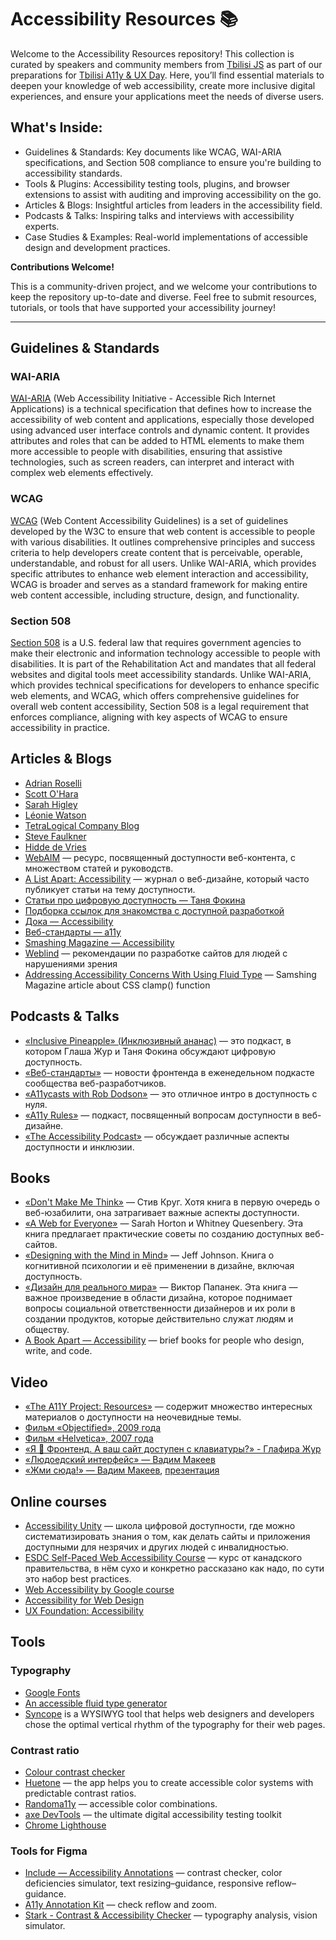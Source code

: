# Accessibility Resources 📚

Welcome to the Accessibility Resources repository!
This collection is curated by speakers and community members from [Tbilisi JS](https://t.me/tbilisi_js_chat) as part of our preparations for [Tbilisi A11y & UX Day](https://t.me/tbilisi_js_chat/11974). Here, you’ll find essential materials to deepen your knowledge of web accessibility, create more inclusive digital experiences, and ensure your applications meet the needs of diverse users.

## What's Inside:

- Guidelines & Standards: Key documents like WCAG, WAI-ARIA specifications, and Section 508 compliance to ensure you're building to accessibility standards.
- Tools & Plugins: Accessibility testing tools, plugins, and browser extensions to assist with auditing and improving accessibility on the go.
- Articles & Blogs: Insightful articles from leaders in the accessibility field.
- Podcasts & Talks: Inspiring talks and interviews with accessibility experts.
- Case Studies & Examples: Real-world implementations of accessible design and development practices.

**Contributions Welcome!**

This is a community-driven project, and we welcome your contributions to keep the repository up-to-date and diverse. Feel free to submit resources, tutorials, or tools that have supported your accessibility journey!

---

## Guidelines & Standards

### WAI-ARIA

[WAI-ARIA](https://www.w3.org/WAI/standards-guidelines/aria/) (Web Accessibility Initiative - Accessible Rich Internet Applications) is a technical specification that defines how to increase the accessibility of web content and applications, especially those developed using advanced user interface controls and dynamic content. It provides attributes and roles that can be added to HTML elements to make them more accessible to people with disabilities, ensuring that assistive technologies, such as screen readers, can interpret and interact with complex web elements effectively.

### WCAG

[WCAG](https://www.w3.org/WAI/standards-guidelines/wcag/) (Web Content Accessibility Guidelines) is a set of guidelines developed by the W3C to ensure that web content is accessible to people with various disabilities. It outlines comprehensive principles and success criteria to help developers create content that is perceivable, operable, understandable, and robust for all users. Unlike WAI-ARIA, which provides specific attributes to enhance web element interaction and accessibility, WCAG is broader and serves as a standard framework for making entire web content accessible, including structure, design, and functionality.

### Section 508

[Section 508](https://www.section508.gov/) is a U.S. federal law that requires government agencies to make their electronic and information technology accessible to people with disabilities. It is part of the Rehabilitation Act and mandates that all federal websites and digital tools meet accessibility standards. Unlike WAI-ARIA, which provides technical specifications for developers to enhance specific web elements, and WCAG, which offers comprehensive guidelines for overall web content accessibility, Section 508 is a legal requirement that enforces compliance, aligning with key aspects of WCAG to ensure accessibility in practice.

## Articles & Blogs

- [Adrian Roselli](https://adrianroselli.com/posts)
- [Scott O'Hara](https://www.scottohara.me/writing/)
- [Sarah Higley](https://sarahmhigley.com/writing/)
- [Léonie Watson](https://tink.uk/)
- [TetraLogical Company Blog](https://tetralogical.com/blog/)
- [Steve Faulkner](https://html5accessibility.com/stuff/)
- [Hidde de Vries](https://hidde.blog/)
- [WebAIM](https://webaim.org/) — ресурс, посвященный доступности веб-контента, с множеством статей и руководств.
- [A List Apart: Accessibility](https://alistapart.com/blog/topic/accessibility/) — журнал о веб-дизайне, который часто публикует статьи на тему доступности.
- [Статьи про цифровую доступность — Таня Фокина](https://a11y-blog.dev/ru/)
- [Под­бор­ка ссы­лок для зна­ком­ства с до­ступ­ной раз­ра­бот­кой](https://web-standards.ru/articles/a11y-links/)
- [Дока — Accessibility](https://doka.guide/a11y/)
- [Веб-стандарты — a11y](https://web-standards.ru/articles/tags/a11y/)
- [Smashing Magazine — Accessibility](https://www.smashingmagazine.com/category/accessibility/)
- [Weblind](https://weblind.ru/) — рекомендации по разработке сайтов для людей с нарушениями зрения
- [Addressing Accessibility Concerns With Using Fluid Type](https://www.smashingmagazine.com/2023/11/addressing-accessibility-concerns-fluid-type/) — Samshing Magazine article about CSS clamp() function

## Podcasts & Talks

- [«Inclusive Pineapple» (Инклюзивный ананас)](https://inclusivepineapple.github.io/) — это подкаст, в котором Глаша Жур и Таня Фокина обсуждают цифровую доступность.
- [«Веб-стандарты»](https://web-standards.ru/podcast/) — новости фронтенда в еженедельном подкасте сообщества веб-разработчиков.
- [«A11ycasts with Rob Dodson»](https://www.youtube.com/playlist?list=PLNYkxOF6rcICWx0C9LVWWVqvHlYJyqw7g) — это отличное интро в доступность с нуля.
- [«A11y Rules»](https://a11yrules.com/) — подкаст, посвященный вопросам доступности в веб-дизайне.
- [«The Accessibility Podcast»](https://open.spotify.com/show/4SjgcZxSkOJdkiADJBvWbo) — обсуждает различные аспекты доступности и инклюзии.

## Books

- [«Don't Make Me Think»](https://en.wikipedia.org/wiki/Don't_Make_Me_Think) — Стив Круг. 
Хотя книга в первую очередь о веб-юзабилити, она затрагивает важные аспекты доступности.
- [«A Web for Everyone»](https://books.google.ge/books/about/A_Web_for_Everyone.html?id=Dno3DwAAQBAJ&redir_esc=y) — Sarah Horton и Whitney Quesenbery.
Эта книга предлагает практические советы по созданию доступных веб-сайтов.
- [«Designing with the Mind in Mind»](https://books.google.ge/books/about/Designing_with_the_Mind_in_Mind.html?id=_dLVDwAAQBAJ&redir_esc=y) — Jeff Johnson. 
Книга о когнитивной психологии и её применении в дизайне, включая доступность.
- [«Дизайн для реального мира»](https://books.google.ge/books/about/Design_for_the_Real_World.html?id=gf5TAAAAMAAJ&redir_esc=y) — Виктор Папанек.
Эта книга — важное произведение в области дизайна, которое поднимает вопросы социальной ответственности дизайнеров и их роли в создании продуктов, которые действительно служат людям и обществу.
- [A Book Apart — Accessibility](https://abookapart.com/collections/accessibility) — brief books for people who design, write, and code.

## Video

- [«The A11Y Project: Resources»](https://www.a11yproject.com/resources/) — содержит множество интересных материалов о доступности на неочевидные темы.
- [Фильм «Objectified», 2009 года](https://www.hustwit.com/objectified)
- [Фильм «Helvetica», 2007 года](https://www.hustwit.com/helvetica)
- [«Я 💛 Фронтенд. А ваш сайт доступен с клавиатуры?» - Глафира Жур](https://youtu.be/SBNXPTwGnG8?si=qoL0xHy1NLQx3tmK)
- [«Людоедский интерфейс» — Вадим Макеев](https://youtu.be/KAK-WAb9vow?si=LFBoARSo2jmK-neK)
- [«Жми сюда!» — Вадим Макеев](https://youtu.be/MWJKwn_gKR4?si=5hwOtQ1ZB_VhscPO), [презентация](https://wsd.events/2012/06/23/pres/push-it/)

## Online courses

- [Accessibility Unity](https://accessibilityunity.com/) — школа цифровой доступности, где можно систематизировать знания о том, как делать сайты и приложения доступными для незрячих и других людей с инвалидностью.
- [ESDC Self-Paced Web Accessibility Course](https://bati-itao.github.io/learning/esdc-self-paced-web-accessibility-course/index.html) — курс от канадского правительства, в нём сухо и конкретно рассказано как надо, по сути это набор best practices.
- [Web Accessibility by Google course](https://www.udacity.com/course/web-accessibility--ud891)
- [Accessibility for Web Design](https://www.linkedin.com/learning/accessibility-for-web-design/welcome?u=2113185)
- [UX Foundation: Accessibility](https://www.linkedin.com/learning/ux-foundations-accessibility/welcome?u=2113185)

## Tools

### Typography

- [Google Fonts](https://fonts.google.com/)
- [An accessible fluid type generator](https://fluid.style/)
- [Syncope](https://nowodzinski.pl/syncope/) is a WYSIWYG tool that helps web designers and developers chose the optimal vertical rhythm of the typography for their web pages.

### Contrast ratio

- [Colour contrast checker](https://colourcontrast.cc/)
- [Huetone](https://huetone.ardov.me/) — the app helps you to create accessible color systems with predictable contrast ratios.
- [Randoma11y](https://randoma11y.com/) — accessible color combinations.
- [axe DevTools](https://www.deque.com/axe/devtools/) — the ultimate digital accessibility testing toolkit
- [Chrome Lighthouse](https://chromewebstore.google.com/detail/lighthouse/blipmdconlkpinefehnmjammfjpmpbjk)

### Tools for Figma

- [Include — Accessibility Annotations](https://www.figma.com/community/plugin/1208180794570801545/includeaccessibility-annotations) — contrast checker, color deficiencies simulator, text resizing–guidance, responsive reflow–guidance.
- [A11y Annotation Kit](https://www.figma.com/community/file/953682768192596304) — check reflow and zoom.
- [Stark - Contrast & Accessibility Checker](https://www.figma.com/community/plugin/732603254453395948/stark-contrast-accessibility-checker/) — typography analysis, vision simulator.
